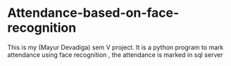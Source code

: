 # Attendance-based-on-face-recognition
This is my (Mayur Devadiga) sem V project. 
It is a python program to mark attendance using face recognition ,
the attendance is marked in sql server
